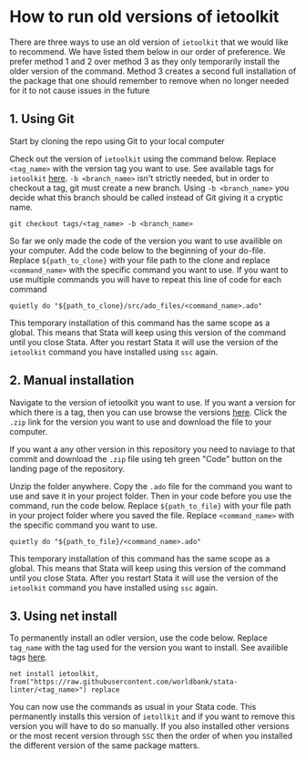 # How to run old versions of ietoolkit

There are three ways to use an old version of `ietoolkit` that we would like to recommend. 
We have listed them below in our order of preference. 
We prefer method 1 and 2 over method 3 as they only temporarily install the older version of the command. 
Method 3 creates a second full installation of the package that one should remember to remove 
when no longer needed for it to not cause issues in the future

## 1. Using Git

Start by cloning the repo using Git to your local computer

Check out the version of `ietoolkit` using the command below.
Replace `<tag_name>` with the version tag you want to use.
See available tags for `ietoolkit` [here](https://github.com/worldbank/ietoolkit/tags).
`-b <branch_name>` isn't strictly needed,
but in order to checkout a tag,
git must create a new branch.
Using `-b <branch_name>` you decide what this branch should be called
 instead of Git giving it a cryptic name.

```git checkout tags/<tag_name> -b <branch_name>```

So far we only made the code of the version you want to use availible on your computer. 
Add the code below to the beginning of your do-file. 
Replace `${path_to_clone}` with your file path to the clone and 
replace `<command_name>` with the specific command you want to use. 
If you want to use multiple commands you will have to repeat this line of code for each command

```quietly do "${path_to_clone}/src/ado_files/<command_name>.ado"```

This temporary installation of this command has the same scope as a global.
This means that Stata will keep using this version of the command until you close Stata.
After you restart Stata it will use the version of the `ietoolkit` command
you have installed using `ssc` again.

## 2. Manual installation

Navigate to the version of ietoolkit you want to use.
If you want a version for which there is a tag, 
then you can use browse the versions [here](https://github.com/worldbank/ietoolkit/tags).
Click the `.zip` link for the version you want to use and 
download the file to your computer.

If you want a any other version in this repository you need to naviage to that commit 
and download the `.zip` file using teh green "Code" button on the landing page of the repository.

Unzip the folder anywhere. Copy the `.ado` file for the command you want to use and save it in your project folder.
Then in your code before you use the command, run the code below.
Replace `${path_to_file}` with your file path in your project folder where you saved the file. 
Replace `<command_name>` with the specific command you want to use. 

```quietly do "${path_to_file}/<command_name>.ado"```

This temporary installation of this command has the same scope as a global.
This means that Stata will keep using this version of the command until you close Stata.
After you restart Stata it will use the version of the `ietoolkit` command
you have installed using `ssc` again.

## 3. Using net install

To permanently install an odler version, use the code below. 
Replace `tag_name` with the tag used for the version you want to install. 
See availible tags [here](https://github.com/worldbank/ietoolkit/tags).

```net install ietoolkit, from("https://raw.githubusercontent.com/worldbank/stata-linter/<tag_name>") replace```

You can now use the commands as usual in your Stata code. 
This permanently installs this version of `ietollkit`
and if you want to remove this version you will have to do so manually.
If you also installed other versions or the most recent version through `SSC`
then the order of when you installed the different version of the same package matters.


